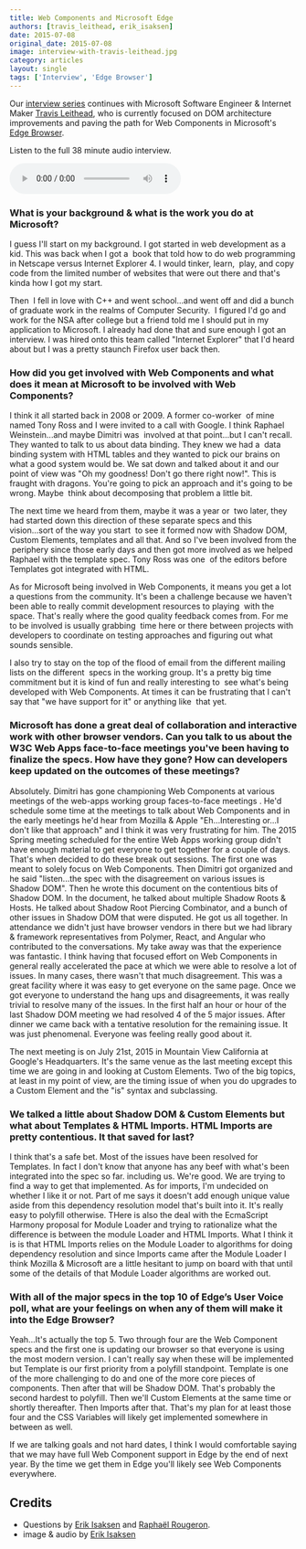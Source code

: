 ```yaml
---
title: Web Components and Microsoft Edge
authors: [travis_leithead, erik_isaksen]
date: 2015-07-08
original_date: 2015-07-08
image: interview-with-travis-leithead.jpg
category: articles
layout: single
tags: ['Interview', 'Edge Browser']
---
```


Our [interview series](/tags/interview) continues with Microsoft Software Engineer & Internet Maker
[Travis Leithead](https://www.twitter.com/TravisLeithead), who is currently focused on DOM architecture
improvements and paving the path for Web Components in Microsoft's [Edge Browser](https://www.microsoft.com/en-us/windows/microsoft-edge).

<!-- Excerpt -->

Listen to the full 38 minute audio interview.

<div>
    <audio controls>
          <source src="/media/interviews/interview-session-1_travis-leithead-07082015.mp3" type="audio/mpeg">
          <source src="/media/interviews/interview-session-1_travis-leithead-07082015.ogg" type="audio/ogg">
          <a href="/media/interviews/interview-session-1_travis-leithead-07082015.mp3">download audio</a>
    </audio>
</div>

### What is your background & what is the work you do at Microsoft?

I guess I'll start on my background. I got started in web development as a kid. This was back when I got a  book that told
how to do web programming in Netscape versus Internet Explorer 4. I would tinker, learn,  play, and copy code from
the limited number of websites that were out there and that's kinda how I got my start.

Then  I fell in love with C++ and went school...and went off and did a bunch of graduate work in the realms of Computer Security. 
I figured I'd go and work for the NSA after college but a friend told me I should put in my application to Microsoft. I
already had done that and sure enough I got an interview. I was hired onto this team called "Internet Explorer" that I'd
heard about but I was a pretty staunch Firefox user back then.

### How did you get involved with Web Components and what does it mean at Microsoft to be involved with Web Components?

I think it all started back in 2008 or 2009. A former co-worker  of mine named Tony Ross and I were invited to a call with
Google. I think Raphael Weinstein...and maybe Dimitri was  involved at that point...but I can't recall. They wanted to talk
to us about data binding. They knew we had a  data binding system with HTML tables and they wanted to pick our brains
on what a good system would be. We sat down and talked about it and our point of view was "Oh my goodness! Don't go there right now!".
This is fraught with dragons. You're going to pick an approach and it's going to be wrong. Maybe  think about decomposing
that problem a little bit.

The next time we heard from them, maybe it was a year or  two later, they had started down
this direction of these separate specs and this vision...sort of the way you start  to see it formed now with Shadow DOM,
Custom Elements, templates and all that. And so I've been involved from the  periphery since those early days and then got
more involved as we helped Raphael with the template spec. Tony Ross was one  of the editors before Templates got integrated
with HTML.

As for Microsoft being involved in Web Components, it means you get a lot a questions from the community. It's been a
challenge because we haven't been able to really commit development resources to playing  with the space. That's really
where the good quality feedback comes from. For me to be involved is usually grabbing  time here or there between projects
with developers to coordinate on testing approaches and figuring out what sounds sensible.

I also try to stay on the top of the flood of email from the different mailing lists on the different  specs in the working group.
It's a pretty big time commitment but it is kind of fun and really interesting to  see what's being developed with Web Components.
At times it can be frustrating that I can't say that "we have support for it" or anything like  that yet.


### Microsoft has done a great deal of collaboration and interactive work with other browser vendors. Can you talk to us about the W3C Web Apps face-to-face meetings you've been having to finalize the specs. How have they gone? How can developers keep updated on the outcomes of these meetings?

Absolutely. Dimitri has gone championing Web Components at various meetings of the web-apps working group faces-to-face meetings
. He'd schedule some time at the meetings to talk about Web Components and in the early meetings he'd hear from Mozilla
& Apple "Eh...Interesting or...I don't like that approach" and I think it was very frustrating for him. The 2015 Spring
meeting scheduled for the entire Web Apps working group didn't have enough material to get everyone to get together for a
couple of days. That's when decided to do these break out sessions. The first one was meant to solely focus on Web Components.
Then Dimitri got organized and he said "listen...the spec with the disagreement on various issues is Shadow DOM". Then he
wrote this document on the contentious bits of Shadow DOM. In the document, he talked about multiple Shadow Roots & Hosts.
He talked about Shadow Root Piercing Combinator, and a bunch of other issues in Shadow DOM that were disputed. He got us all
together. In attendance we didn't just have browser vendors in there but we had library & framework representatives from
Polymer, React, and Angular who contributed to the conversations. My take away was that the experience was fantastic. I
think having that focused effort on Web Components in general really accelerated the pace at which we were able to resolve
a lot of issues. In many cases, there wasn't that much disagreement. This was a great facility where it was easy to get
everyone on the same page. Once we got everyone to understand the hang ups and disagreements, it was really trivial to
resolve many of the issues. In the first half an hour or hour of the last Shadow DOM meeting we had resolved 4 of the 5 major
issues. After dinner we came back with a tentative resolution for the remaining issue. It was just phenomenal. Everyone
was feeling really good about it.

The next meeting is on July 21st, 2015 in Mountain View California at Google's Headquarters. It's the same venue as the last
meeting except this time we are going in and looking at Custom Elements. Two of the big topics, at least in my point of view,
are the timing issue of when you do upgrades to a Custom Element and the "is" syntax and subclassing.

### We talked a little about Shadow DOM & Custom Elements but what about Templates & HTML Imports. HTML Imports are pretty contentious. It that saved for last?

I think that's a safe bet. Most of the issues have been resolved for Templates. In fact I don't know that anyone has any
beef with what's been integrated into the spec so far. including us. We're good. We are trying to find a way to get that
implemented. As for imports, I'm undecided on whether I like it or not. Part of me says it doesn't add enough unique value
aside from this dependency resolution model that's built into it. It's really easy to polyfill otherwise. THere is also
the deal with the EcmaScript Harmony proposal for Module Loader and trying to rationalize what the difference is between
the module Loader and HTML Imports. What I think it is is that HTML Imports relies on the Module Loader to algorithms for
doing dependency resolution and since Imports came after the Module Loader I think Mozilla & Microsoft are a little hesitant
to jump on board with that until some of the details of that Module Loader algorithms are worked out.

### With all of the major specs in the top 10 of Edge’s User Voice poll, what are your feelings on when any of them will make it into the Edge Browser?

Yeah...It's actually the top 5. Two through four are the Web Component specs and the first one is updating our browser so
that everyone is using the most modern version. I can't really say when these will be implemented but Template is our first
priority from a polyfill standpoint. Template is one of the more challenging to do and one of the more core pieces of components.
Then after that will be Shadow DOM. That's probably the second hardest to polyfill. Then we'll Custom Elements at the same
time or shortly thereafter. Then Imports after that. That's my plan for at least those four and the CSS Variables will
likely get implemented somewhere in between as well.

If we are talking goals and not hard dates, I think I would comfortable saying that we may have full Web Component support
in Edge by the end of next year. By the time we get them in Edge you'll likely see Web Components everywhere.


## Credits

* Questions by [Erik Isaksen](https://twitter.com/eisaksen) and [Raphaël Rougeron](https://twitter.com/goldoraf).
* image & audio by [Erik Isaksen](https://twitter.com/eisaksen)
